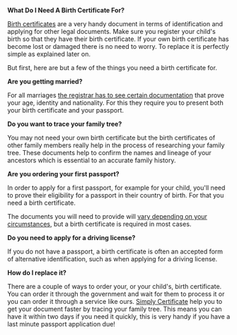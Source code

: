 **What Do I Need A Birth Certificate For?**

[Birth certificates](https://www.simplycertificate.co.uk/replacement-birth-certificate) are a very handy document in terms of identification and applying for other legal documents. Make sure you register your child's birth so that they have their birth certificate. If your own birth certificate has become lost or damaged there is no need to worry. To replace it is perfectly simple as explained later on.

But first, here are but a few of the things you need a birth certificate for.

**Are you getting married?**

For all marriages [the registrar has to see certain documentation](https://www.gov.uk/marriages-civil-partnerships/documents-to-take-to-the-register-office) that prove your age, identity and nationality. For this they require you to present both your birth certificate and your passport.

**Do you want to trace your family tree?**

You may not need your own birth certificate but the birth certificates of other family members really help in the process of researching your family tree. These documents help to confirm the names and lineage of your ancestors which is essential to an accurate family history.

**Are you ordering your first passport?**

In order to apply for a first passport, for example for your child, you'll need to prove their eligibility for a passport in their country of birth. For that you need a birth certificate.

The documents you will need to provide will [vary depending on your circumstances](https://www.gov.uk/apply-first-adult-passport/documents-you-must-send-with-your-application), but a birth certificate is required in most cases.

**Do you need to apply for a driving license?**

If you do not have a passport, a birth certificate is often an accepted form of alternative identification, such as when applying for a driving license.

**How do I replace it?**

There are a couple of ways to order your, or your child's, birth certificate. You can order it through the government and wait for them to process it or you can order it through a service like ours. [Simply Certificate](https://www.simplycertificate.co.uk/) help you to get your document faster by tracing your family tree. This means you can have it within two days if you need it quickly, this is very handy if you have a last minute passport application due!
